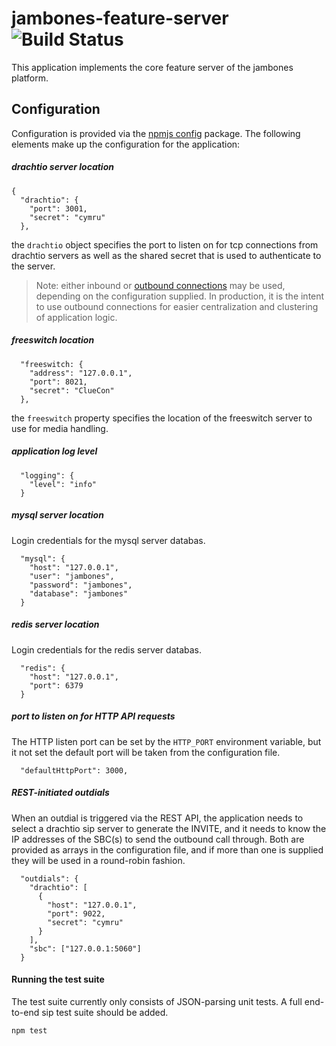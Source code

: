 # jambones-feature-server ![Build Status](https://github.com/jambonz/jambonz-feature-server/workflows/ci-test/badge.svg)

This application implements the core feature server of the jambones platform.

## Configuration

Configuration is provided via the [npmjs config](https://www.npmjs.com/package/config) package.  The following elements make up the configuration for the application:
##### drachtio server location
```
{
  "drachtio": {
    "port": 3001,
    "secret": "cymru"
  },
```
the `drachtio` object specifies the port to listen on for tcp connections from drachtio servers as well as the shared secret that is used to authenticate to the server.

> Note: either inbound or [outbound connections](https://drachtio.org/docs#outbound-connections) may be used, depending on the configuration supplied.  In production, it is the intent to use outbound connections for easier centralization and clustering of application logic.

##### freeswitch location
```
  "freeswitch: {
    "address": "127.0.0.1",
    "port": 8021,
    "secret": "ClueCon"
  },
```
the `freeswitch` property specifies the location of the freeswitch server to use for media handling.  

##### application log level
```
  "logging": {
    "level": "info"
  }
```
##### mysql server location
Login credentials for the mysql server databas.
```
  "mysql": {
    "host": "127.0.0.1",
    "user": "jambones",
    "password": "jambones",
    "database": "jambones"
  }
```
##### redis server location
Login credentials for the redis server databas.
```
  "redis": {
    "host": "127.0.0.1",
    "port": 6379
  }
```

##### port to listen on for HTTP API requests
The HTTP listen port can be set by the `HTTP_PORT` environment variable, but it not set the default port will be taken from the configuration file.

```
  "defaultHttpPort": 3000,
```

##### REST-initiated outdials
When an outdial is triggered via the REST API, the application needs to select a drachtio sip server to generate the INVITE, and it needs to know the IP addresses of the SBC(s) to send the outbound call through.  Both are provided as arrays in the configuration file, and if more than one is supplied they will be used in a round-robin fashion.

```
  "outdials": {
    "drachtio": [
      {
        "host": "127.0.0.1",
        "port": 9022,
        "secret": "cymru"
      }
    ],
    "sbc": ["127.0.0.1:5060"]
  }
```

#### Running the test suite
The test suite currently only consists of JSON-parsing unit tests.  A full end-to-end sip test suite should be added.
```
npm test
```
